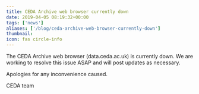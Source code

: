 ```yaml
---
title: CEDA Archive web browser currently down
date: 2019-04-05 08:19:32+00:00
tags: ['news']
aliases: ['/blog/ceda-archive-web-browser-currently-down']
thumbnail: 
icon: fas circle-info
---
```

The CEDA Archive web browser (data.ceda.ac.uk) is currently down. We are working to resolve this issue ASAP and will post updates as necessary.


Apologies for any inconvenience caused. 


CEDA team


 

